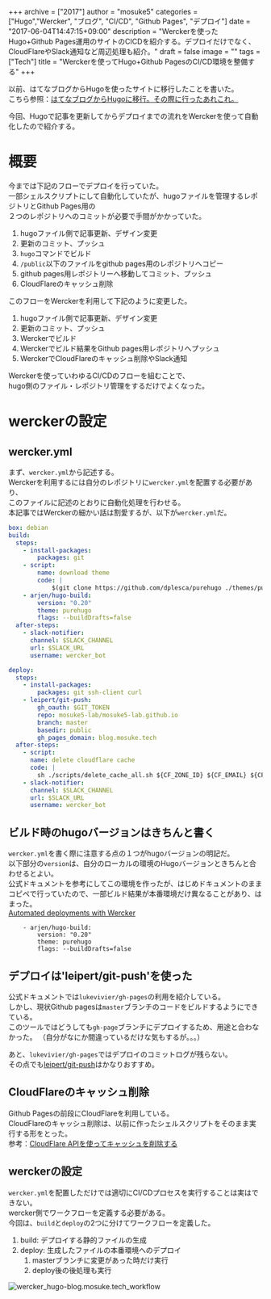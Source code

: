 +++
archive = ["2017"]
author = "mosuke5"
categories = ["Hugo","Wercker", "ブログ", "CI/CD", "Github Pages", "デプロイ"]
date = "2017-06-04T14:47:15+09:00"
description = "Werckerを使ったHugo+Github Pages運用のサイトのCICDを紹介する。デプロイだけでなく、CloudFlareやSlack通知など周辺処理も紹介。"
draft = false
image = ""
tags = ["Tech"]
title = "Werckerを使ってHugo+Github PagesのCI/CD環境を整備する"
+++

以前、はてなブログからHugoを使ったサイトに移行したことを書いた。  
こちら参照：[はてなブログからHugoに移行。その際に行ったあれこれ。](https://blog.mosuke.tech/entry/2017/05/28/blog_migration/)

今回、Hugoで記事を更新してからデプロイまでの流れをWerckerを使って自動化したので紹介する。

# 概要
今までは下記のフローでデプロイを行っていた。  
一部シェルスクリプトにして自動化していたが、hugoファイルを管理するレポジトリとGithub Pages用の  
２つのレポジトリへのコミットが必要で手間がかかっていた。

1. hugoファイル側で記事更新、デザイン変更
1. 更新のコミット、プッシュ
1. `hugo`コマンドでビルド
1. `/public`以下のファイルをgithub pages用のレポジトリへコピー
1. github pages用レポジトリーへ移動してコミット、プッシュ
1. CloudFlareのキャッシュ削除

このフローをWerckerを利用して下記のように変更した。

1. hugoファイル側で記事更新、デザイン変更
1. 更新のコミット、プッシュ
1. Werckerでビルド
1. Werckerでビルド結果をGithub pages用レポジトリへプッシュ
1. WerckerでCloudFlareのキャッシュ削除やSlack通知

Werckerを使っていわゆるCI/CDのフローを組むことで、  
hugo側のファイル・レポジトリ管理をするだけでよくなった。

# werckerの設定
## wercker.yml
まず、`wercker.yml`から記述する。  
Werckerを利用するには自分のレポジトリに`wercker.yml`を配置する必要があり、  
このファイルに記述のとおりに自動化処理を行わせる。  
本記事ではWerckerの細かい話は割愛するが、以下が`wercker.yml`だ。

```yml
box: debian
build:
  steps:
    - install-packages:
        packages: git
    - script:
        name: download theme
        code: |
            $(git clone https://github.com/dplesca/purehugo ./themes/purehugo)
    - arjen/hugo-build:
        version: "0.20"
        theme: purehugo
        flags: --buildDrafts=false
  after-steps:
    - slack-notifier:
      channel: $SLACK_CHANNEL
      url: $SLACK_URL
      username: wercker_bot

deploy:
  steps:
    - install-packages:
        packages: git ssh-client curl
    - leipert/git-push:
        gh_oauth: $GIT_TOKEN
        repo: mosuke5-lab/mosuke5-lab.github.io
        branch: master
        basedir: public
        gh_pages_domain: blog.mosuke.tech
  after-steps:
    - script:
      name: delete cloudflare cache
      code: |
        sh ./scripts/delete_cache_all.sh ${CF_ZONE_ID} ${CF_EMAIL} ${CF_KEY}
    - slack-notifier:
      channel: $SLACK_CHANNEL
      url: $SLACK_URL
      username: wercker_bot
```

## ビルド時のhugoバージョンはきちんと書く
`wercker.yml`を書く際に注意する点の１つがhugoバージョンの明記だ。  
以下部分の`version`は、自分のローカルの環境のHugoバージョンときちんと合わせるとよい。  
公式ドキュメントを参考にしてこの環境を作ったが、はじめドキュメントのままコピペで行っていたので、一部ビルド結果が本番環境だけ異なることがあり、はまった。  
[Automated deployments with Wercker](https://gohugo.io/tutorials/automated-deployments/#using-hugo-build)

```
    - arjen/hugo-build:
        version: "0.20"
        theme: purehugo
        flags: --buildDrafts=false
```

## デプロイは'leipert/git-push'を使った
公式ドキュメントでは`lukevivier/gh-pages`の利用を紹介している。  
しかし、現状Github pagesは`master`ブランチのコードをビルドするようにできている。  
このツールではどうしても`gh-page`ブランチにデプロイするため、用途と合わなかった。
（自分がなにか間違っているだけな気もするが。。。）

あと、`lukevivier/gh-pages`ではデプロイのコミットログが残らない。  
その点でも[leipert/git-push](https://github.com/leipert/step-git-push)はかなりおすすめ。

## CloudFlareのキャッシュ削除
Github Pagesの前段にCloudFlareを利用している。  
CloudFlareのキャッシュ削除は、以前に作ったシェルスクリプトをそのまま実行する形をとった。  
参考：[CloudFlare APIを使ってキャッシュを削除する](https://blog.mosuke.tech/entry/2017/05/29/how_to_use_cloudflare_api/)

## werckerの設定
`wercker.yml`を配置しただけでは適切にCI/CDプロセスを実行することは実はできない。  
wercker側でワークフローを定義する必要がある。  
今回は、`build`と`deploy`の2つに分けてワークフローを定義した。

1. build: デプロイする静的ファイルの生成
1. deploy: 生成したファイルの本番環境へのデプロイ
    1. masterブランチに変更があった時だけ実行
    1. deploy後の後処理も実行

![wercker_hugo-blog.mosuke.tech_workflow](/image/wercker_hugo-blog.mosuke.tech_workflow.png)
